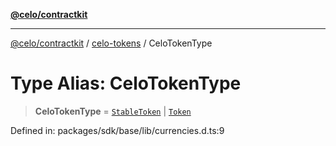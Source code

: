 [**@celo/contractkit**](../../README.md)

***

[@celo/contractkit](../../modules.md) / [celo-tokens](../README.md) / CeloTokenType

# Type Alias: CeloTokenType

> **CeloTokenType** = [`StableToken`](../enumerations/StableToken.md) \| [`Token`](../enumerations/Token.md)

Defined in: packages/sdk/base/lib/currencies.d.ts:9
